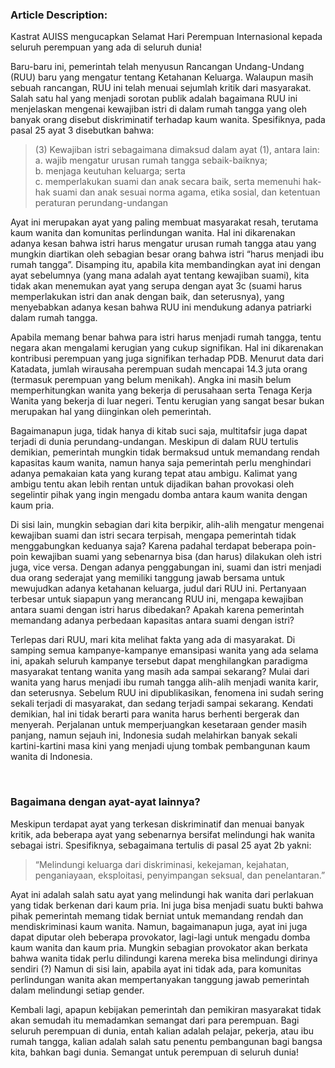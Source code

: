 ### Article Description:

Kastrat AUISS mengucapkan Selamat Hari Perempuan Internasional kepada seluruh
perempuan yang ada di seluruh dunia!

Baru-baru ini, pemerintah telah menyusun Rancangan Undang-Undang (RUU) baru yang
mengatur tentang Ketahanan Keluarga. Walaupun masih sebuah rancangan, RUU ini
telah menuai sejumlah kritik dari masyarakat. Salah satu hal yang menjadi
sorotan publik adalah bagaimana RUU ini menjelaskan mengenai kewajiban istri di
dalam rumah tangga yang oleh banyak orang disebut diskriminatif terhadap kaum
wanita. Spesifiknya, pada pasal 25 ayat 3 disebutkan bahwa:

> (3) Kewajiban istri sebagaimana dimaksud dalam ayat (1), antara lain:  
> a. wajib mengatur urusan rumah tangga sebaik-baiknya;  
> b. menjaga keutuhan keluarga; serta  
> c. memperlakukan suami dan anak secara baik, serta
> memenuhi hak-hak suami dan anak sesuai norma agama,
> etika sosial, dan ketentuan peraturan perundang-undangan

Ayat ini merupakan ayat yang paling membuat masyarakat resah, terutama kaum
wanita dan komunitas perlindungan wanita. Hal ini dikarenakan adanya kesan bahwa
istri harus mengatur urusan rumah tangga atau yang mungkin diartikan oleh
sebagian besar orang bahwa istri “harus menjadi ibu rumah tangga”. Disamping
itu, apabila kita membandingkan ayat ini dengan ayat sebelumnya (yang mana
adalah ayat tentang kewajiban suami), kita tidak akan menemukan ayat yang serupa
dengan ayat 3c (suami harus memperlakukan istri dan anak dengan baik, dan
seterusnya), yang menyebabkan adanya kesan bahwa RUU ini mendukung adanya
patriarki dalam rumah tangga.

Apabila memang benar bahwa para istri harus menjadi rumah tangga, tentu negara
akan mengalami kerugian yang cukup signifikan. Hal ini dikarenakan kontribusi
perempuan yang juga signifikan terhadap PDB. Menurut data dari Katadata, jumlah
wirausaha perempuan sudah mencapai 14.3 juta orang (termasuk perempuan yang
belum menikah). Angka ini masih belum memperhitungkan wanita yang bekerja di
perusahaan serta Tenaga Kerja Wanita yang bekerja di luar negeri. Tentu kerugian
yang sangat besar bukan merupakan hal yang diinginkan oleh pemerintah.

Bagaimanapun juga, tidak hanya di kitab suci saja, multitafsir juga dapat
terjadi di dunia perundang-undangan. Meskipun di dalam RUU tertulis demikian,
pemerintah mungkin tidak bermaksud untuk memandang rendah kapasitas kaum wanita,
namun hanya saja pemerintah perlu menghindari adanya pemakaian kata yang kurang
tepat atau ambigu. Kalimat yang ambigu tentu akan lebih rentan untuk dijadikan
bahan provokasi oleh segelintir pihak yang ingin mengadu domba antara kaum
wanita dengan kaum pria.

Di sisi lain, mungkin sebagian dari kita berpikir, alih-alih mengatur mengenai
kewajiban suami dan istri secara terpisah, mengapa pemerintah tidak
menggabungkan keduanya saja? Karena padahal terdapat beberapa poin-poin
kewajiban suami yang sebenarnya bisa (dan harus) dilakukan oleh istri juga, vice
versa. Dengan adanya penggabungan ini, suami dan istri menjadi dua orang
sederajat yang memiliki tanggung jawab bersama untuk mewujudkan adanya ketahanan
keluarga, judul dari RUU ini. Pertanyaan terbesar untuk siapapun yang merancang
RUU ini, mengapa kewajiban antara suami dengan istri harus dibedakan? Apakah
karena pemerintah memandang adanya perbedaan kapasitas antara suami dengan
istri?

Terlepas dari RUU, mari kita melihat fakta yang ada di masyarakat. Di samping
semua kampanye-kampanye emansipasi wanita yang ada selama ini, apakah seluruh
kampanye tersebut dapat menghilangkan paradigma masyarakat tentang wanita yang
masih ada sampai sekarang? Mulai dari wanita yang harus menjadi ibu rumah tangga
alih-alih menjadi wanita karir, dan seterusnya. Sebelum RUU ini dipublikasikan,
fenomena ini sudah sering sekali terjadi di masyarakat, dan sedang terjadi
sampai sekarang. Kendati demikian, hal ini tidak berarti para wanita harus
berhenti bergerak dan menyerah. Perjalanan untuk memperjuangkan kesetaraan
gender masih panjang, namun sejauh ini, Indonesia sudah melahirkan banyak sekali
kartini-kartini masa kini yang menjadi ujung tombak pembangunan kaum wanita di
Indonesia.

<br />

### Bagaimana dengan ayat-ayat lainnya?

Meskipun terdapat ayat yang terkesan diskriminatif dan menuai banyak kritik, ada
beberapa ayat yang sebenarnya bersifat melindungi hak wanita sebagai istri.
Spesifiknya, sebagaimana tertulis di pasal 25 ayat 2b yakni:

> “Melindungi keluarga dari diskriminasi, kekejaman, kejahatan, penganiayaan,
> eksploitasi, penyimpangan seksual, dan penelantaran.”

Ayat ini adalah salah satu ayat yang melindungi hak wanita dari perlakuan yang
tidak berkenan dari kaum pria. Ini juga bisa menjadi suatu bukti bahwa pihak
pemerintah memang tidak berniat untuk memandang rendah dan mendiskriminasi kaum
wanita. Namun, bagaimanapun juga, ayat ini juga dapat diputar oleh beberapa
provokator, lagi-lagi untuk mengadu domba kaum wanita dan kaum pria. Mungkin
sebagian provokator akan berkata bahwa wanita tidak perlu dilindungi karena
mereka bisa melindungi dirinya sendiri (?) Namun di sisi lain, apabila ayat ini
tidak ada, para komunitas perlindungan wanita akan mempertanyakan tanggung jawab
pemerintah dalam melindungi setiap gender.

Kembali lagi, apapun kebijakan pemerintah dan pemikiran masyarakat tidak akan
semudah itu memadamkan semangat dari para perempuan. Bagi seluruh perempuan di
dunia, entah kalian adalah pelajar, pekerja, atau ibu rumah tangga, kalian
adalah salah satu penentu pembangunan bagi bangsa kita, bahkan bagi dunia.
Semangat untuk perempuan di seluruh dunia!

